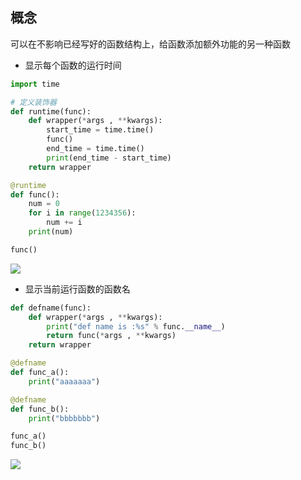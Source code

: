 <!--
 * @Description: 
 * @Version: 1.0
 * @Author: DaLao
 * @Email: dalao_li@163.com
 * @Date: 2021-01-16 17:59:35
 * @LastEditors: DaLao
 * @LastEditTime: 2021-12-13 19:54:17
-->

## 概念

可以在不影响已经写好的函数结构上，给函数添加额外功能的另一种函数

- 显示每个函数的运行时间
  
```py
import time

# 定义装饰器
def runtime(func):
    def wrapper(*args , **kwargs):
        start_time = time.time()
        func()
        end_time = time.time()
        print(end_time - start_time)
    return wrapper

@runtime
def func():
    num = 0
    for i in range(1234356):
        num += i
    print(num)

func()
```

![](https://cdn.hurra.ltd/img/20211213195305.png)


- 显示当前运行函数的函数名

```py
def defname(func):
    def wrapper(*args , **kwargs):
        print("def name is :%s" % func.__name__)
        return func(*args , **kwargs)
    return wrapper

@defname
def func_a():
    print("aaaaaaa")

@defname
def func_b():
    print("bbbbbbb")

func_a()
func_b()
```

![](https://cdn.hurra.ltd/img/20211213195359.png)


